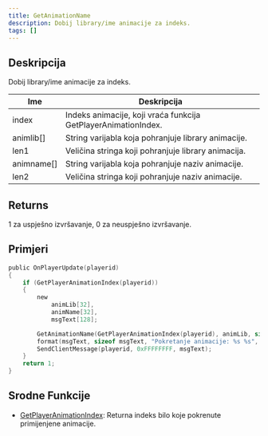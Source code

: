 ```yaml
---
title: GetAnimationName
description: Dobij library/ime animacije za indeks.
tags: []
---
```


<VersionWarn version='SA-MP 0.3b' />

## Deskripcija

Dobij library/ime animacije za indeks.

| Ime        | Deskripcija                                                    |
| ---------- | -------------------------------------------------------------- |
| index      | Indeks animacije, koji vraća funkcija GetPlayerAnimationIndex. |
| animlib[]  | String varijabla koja pohranjuje library animacije.            |
| len1       | Veličina stringa koji pohranjuje library animacija.            |
| animname[] | String varijabla koja pohranjuje naziv animacije.              |
| len2       | Veličina stringa koji pohranjuje naziv animacije.              |

## Returns

1 za uspješno izvršavanje, 0 za neuspješno izvršavanje.

## Primjeri

```c
public OnPlayerUpdate(playerid)
{
    if (GetPlayerAnimationIndex(playerid))
    {
        new
            animLib[32],
            animName[32],
            msgText[128];

        GetAnimationName(GetPlayerAnimationIndex(playerid), animLib, sizeof animLib, animName, sizeof animName);
        format(msgText, sizeof msgText, "Pokretanje animacije: %s %s", animLib, animName);
        SendClientMessage(playerid, 0xFFFFFFFF, msgText);
    }
    return 1;
}
```

## Srodne Funkcije

- [GetPlayerAnimationIndex](GetPlayerAnimationIndex): Returna indeks bilo koje pokrenute primijenjene animacije.
